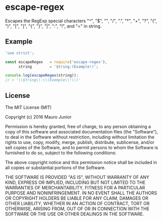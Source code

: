 # escape-regex
  
  Escapes the RegExp special characters "^", "$", "\", "/", ".", "*", "+", "?", "(", ")", "[", "]", "{", "}", "|", ":", "!", and "=" in string.

## Example

```javascript
'use strict';

const escapeRegex   = require('escape-regex'),
      string        = '$tring:(Example!)';

console.log(escapeRegex(string));
// > '\\$tring\\:\\(Exemple\\!\\)'
```

## License

The MIT License (MIT)

Copyright (c) 2016 Mauro Junior

Permission is hereby granted, free of charge, to any person obtaining a copy
of this software and associated documentation files (the "Software"), to deal
in the Software without restriction, including without limitation the rights
to use, copy, modify, merge, publish, distribute, sublicense, and/or sell
copies of the Software, and to permit persons to whom the Software is
furnished to do so, subject to the following conditions:

The above copyright notice and this permission notice shall be included in all
copies or substantial portions of the Software.

THE SOFTWARE IS PROVIDED "AS IS", WITHOUT WARRANTY OF ANY KIND, EXPRESS OR
IMPLIED, INCLUDING BUT NOT LIMITED TO THE WARRANTIES OF MERCHANTABILITY,
FITNESS FOR A PARTICULAR PURPOSE AND NONINFRINGEMENT. IN NO EVENT SHALL THE
AUTHORS OR COPYRIGHT HOLDERS BE LIABLE FOR ANY CLAIM, DAMAGES OR OTHER
LIABILITY, WHETHER IN AN ACTION OF CONTRACT, TORT OR OTHERWISE, ARISING FROM,
OUT OF OR IN CONNECTION WITH THE SOFTWARE OR THE USE OR OTHER DEALINGS IN THE
SOFTWARE.
